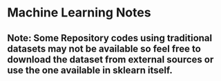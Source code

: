 # Machine Learning Notes

## Note: Some Repository codes using traditional datasets may not be available so feel free to download the dataset from external sources or use the one available in sklearn itself.